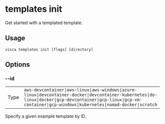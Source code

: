 # templates init

Get started with a templated template.

## Usage

```console
visca templates init [flags] [directory]
```

## Options

### --id

|      |                                                                                                                                                                                                                                   |
| ---- | --------------------------------------------------------------------------------------------------------------------------------------------------------------------------------------------------------------------------------- |
| Type | <code>aws-devcontainer\|aws-linux\|aws-windows\|azure-linux\|devcontainer-docker\|devcontainer-kubernetes\|do-linux\|docker\|gcp-devcontainer\|gcp-linux\|gcp-vm-container\|gcp-windows\|kubernetes\|nomad-docker\|scratch</code> |

Specify a given example template by ID.
